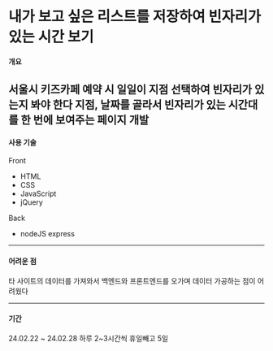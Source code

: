 # 내가 보고 싶은 리스트를 저장하여 빈자리가 있는 시간 보기
#### 개요

서울시 키즈카페 예약 시 일일이 지점 선택하여 빈자리가 있는지 봐야 한다
지점, 날짜를 골라서 빈자리가 있는 시간대를 한 번에 보여주는 페이지 개발
---
#### 사용 기술
Front
- HTML
- CSS
- JavaScript
- jQuery

Back
- nodeJS express

---

#### 어려운 점
타 사이트의 데이터를 가져와서
백엔드와 프론트엔드를 오가며 데이터 가공하는 점이 어려웠다

---

#### 기간
24.02.22 ~ 24.02.28
하루 2~3시간씩 휴일빼고 5일
